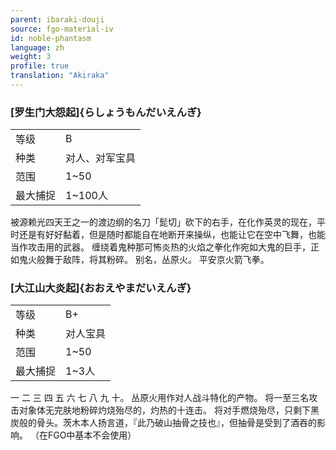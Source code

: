 ```yaml
---
parent: ibaraki-douji
source: fgo-material-iv
id: noble-phantasm
language: zh
weight: 3
profile: true
translation: "Akiraka"
---
```


### [罗生门大怨起]{らしょうもんだいえんぎ}

<table>
  <tr><td>等级</td><td>B</td></tr>
  <tr><td>种类</td><td>对人、对军宝具</td></tr>
  <tr><td>范围</td><td>1~50</td></tr>
  <tr><td>最大捕捉</td><td>1~100人</td></tr>
</table>

被源赖光四天王之一的渡边纲的名刀「髭切」砍下的右手，在化作英灵的现在，平时还是有好好黏着，但是随时都能自在地断开来操纵，也能让它在空中飞舞，也能当作攻击用的武器。
缠绕着鬼种那可怖炎热的火焰之拳化作宛如大鬼的巨手，正如鬼火般舞于敌阵，将其粉碎。
别名，丛原火。
平安京火箭飞拳。

### [大江山大炎起]{おおえやまだいえんぎ}

<table>
  <tr><td>等级</td><td>B+</td></tr>
  <tr><td>种类</td><td>对人宝具</td></tr>
  <tr><td>范围</td><td>1~50</td></tr>
  <tr><td>最大捕捉</td><td>1~3人</td></tr>
</table>

一 二 三 四 五 六 七 八 九 十。
丛原火用作对人战斗特化的产物。
将一至三名攻击对象体无完肤地粉碎灼烧殆尽的，灼热的十连击。
将对手燃烧殆尽，只剩下黑炭般的骨头。茨木本人扬言道，『此乃破山抽骨之技也』，但抽骨是受到了酒吞的影响。
（在FGO中基本不会使用）
